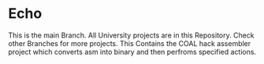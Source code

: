 # Echo
This is the main Branch. All University projects are in this Repository. Check other Branches for more projects.
This Contains the COAL hack assembler project which converts asm into binary and then perfroms specified actions.
